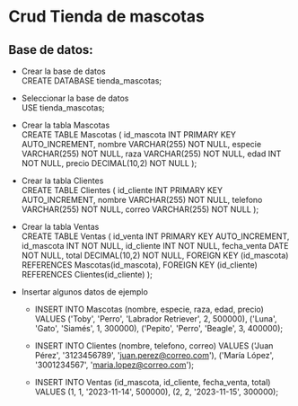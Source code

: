 # Crud Tienda de mascotas
## Base de datos:
- Crear la base de datos  
CREATE DATABASE tienda_mascotas;

- Seleccionar la base de datos  
USE tienda_mascotas;

- Crear la tabla Mascotas  
CREATE TABLE Mascotas (
    id_mascota INT PRIMARY KEY AUTO_INCREMENT,
    nombre VARCHAR(255) NOT NULL,
    especie VARCHAR(255) NOT NULL,
    raza VARCHAR(255) NOT NULL,
    edad INT NOT NULL,
    precio DECIMAL(10,2) NOT NULL
);

- Crear la tabla Clientes  
CREATE TABLE Clientes (
    id_cliente INT PRIMARY KEY AUTO_INCREMENT,
    nombre VARCHAR(255) NOT NULL,
    telefono VARCHAR(255) NOT NULL,
    correo VARCHAR(255) NOT NULL
);

- Crear la tabla Ventas  
CREATE TABLE Ventas (
    id_venta INT PRIMARY KEY AUTO_INCREMENT,
    id_mascota INT NOT NULL,
    id_cliente INT NOT NULL,
    fecha_venta DATE NOT NULL,
    total DECIMAL(10,2) NOT NULL,
    FOREIGN KEY (id_mascota) REFERENCES Mascotas(id_mascota),
    FOREIGN KEY (id_cliente) REFERENCES Clientes(id_cliente)
);

- Insertar algunos datos de ejemplo  
  - INSERT INTO Mascotas (nombre, especie, raza, edad, precio) VALUES
    ('Toby', 'Perro', 'Labrador Retriever', 2, 500000),
    ('Luna', 'Gato', 'Siamés', 1, 300000),
    ('Pepito', 'Perro', 'Beagle', 3, 400000);

  - INSERT INTO Clientes (nombre, telefono, correo) VALUES
    ('Juan Pérez', '3123456789', 'juan.perez@correo.com'),
    ('María López', '3001234567', 'maria.lopez@correo.com');

  - INSERT INTO Ventas (id_mascota, id_cliente, fecha_venta, total) VALUES
    (1, 1, '2023-11-14', 500000),
    (2, 2, '2023-11-15', 300000);
